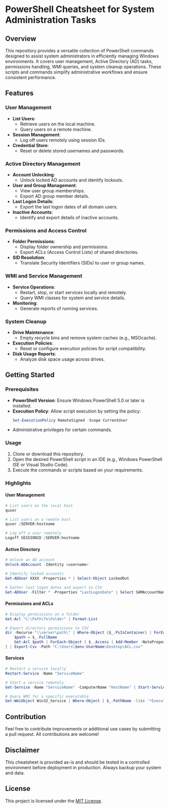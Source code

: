 # PowerShell Cheatsheet for System Administration Tasks

## Overview

This repository provides a versatile collection of PowerShell commands designed to assist system administrators in efficiently managing Windows environments. It covers user management, Active Directory (AD) tasks, permissions handling, WMI queries, and system cleanup operations. These scripts and commands simplify administrative workflows and ensure consistent performance.

## Features

### **User Management**
- **List Users**:
  - Retrieve users on the local machine.
  - Query users on a remote machine.
- **Session Management**:
  - Log off users remotely using session IDs.
- **Credential Store**:
  - Reset or delete stored usernames and passwords.

### **Active Directory Management**
- **Account Unlocking**:
  - Unlock locked AD accounts and identify lockouts.
- **User and Group Management**:
  - View user group memberships.
  - Export AD group member details.
- **Last Logon Details**:
  - Export the last logon dates of all domain users.
- **Inactive Accounts**:
  - Identify and export details of inactive accounts.

### **Permissions and Access Control**
- **Folder Permissions**:
  - Display folder ownership and permissions.
  - Export ACLs (Access Control Lists) of shared directories.
- **SID Resolution**:
  - Translate Security Identifiers (SIDs) to user or group names.

### **WMI and Service Management**
- **Service Operations**:
  - Restart, stop, or start services locally and remotely.
  - Query WMI classes for system and service details.
- **Monitoring**:
  - Generate reports of running services.

### **System Cleanup**
- **Drive Maintenance**:
  - Empty recycle bins and remove system caches (e.g., MSOcache).
- **Execution Policies**:
  - Reset or configure execution policies for script compatibility.
- **Disk Usage Reports**:
  - Analyze disk space usage across drives.

## Getting Started

### **Prerequisites**
- **PowerShell Version**: Ensure Windows PowerShell 5.0 or later is installed.
- **Execution Policy**: Allow script execution by setting the policy:
  ```powershell
  Set-ExecutionPolicy RemoteSigned -Scope CurrentUser
  ```
- Administrative privileges for certain commands.

### **Usage**
1. Clone or download this repository.
2. Open the desired PowerShell script in an IDE (e.g., Windows PowerShell ISE or Visual Studio Code).
3. Execute the commands or scripts based on your requirements.

### Highlights

#### **User Management**
```powershell
# List users on the local host
quser

# List users on a remote host
quser /SERVER:hostname

# Log off a user remotely
Logoff SESSIONID /SERVER:hostname
```

#### **Active Directory**
```powershell
# Unlock an AD account
Unlock-ADAccount -Identity <username>

# Identify locked accounts
Get-ADUser XXXX -Properties * | Select-Object LockedOut

# Gather last logon dates and export to CSV
Get-ADUser -Filter * -Properties "LastLogonDate" | Select SAMAccountName, LastLogonDate | Export-Csv -Path .\LastLogon.csv
```

#### **Permissions and ACLs**
```powershell
# Display permissions on a folder
Get-Acl "C:\Path\To\Folder" | Format-List

# Export directory permissions to CSV
dir -Recurse "\\server\path\" | Where-Object {$_.PsIsContainer} | ForEach-Object {
    $path = $_.FullName
    Get-Acl $path | ForEach-Object { $_.Access | Add-Member -NoteProperty '.\Data' -Value $path -PassThru }
} | Export-Csv -Path "C:\Users\$env:UserName\Desktop\ACL.csv"
```

#### **Services**
```powershell
# Restart a service locally
Restart-Service -Name "ServiceName"

# Start a service remotely
Get-Service -Name "ServiceName" -ComputerName "HostName" | Start-Service

# Query WMI for a specific executable
Get-WmiObject Win32_Service | Where-Object { $_.PathName -like '*ExecutableName*' } | Select Name, State, PathName
```
## Contribution
Feel free to contribute improvements or additional use cases by submitting a pull request. All contributions are welcome!

## Disclaimer
This cheatsheet is provided as-is and should be tested in a controlled environment before deployment in production. Always backup your system and data.

## License

This project is licensed under the [MIT License](https://github.com/Abyloon/Powershell-Scripts/blob/main/LICENSE.md).
```